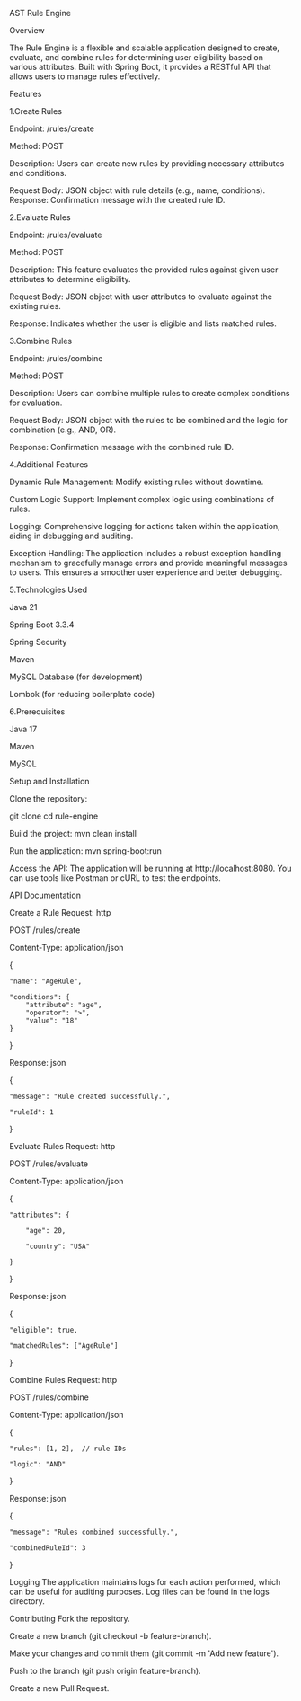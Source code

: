 AST Rule Engine

Overview 

The Rule Engine is a flexible and scalable application designed to create, evaluate, and combine rules for determining user eligibility based on various attributes. Built with Spring Boot, it provides a RESTful API that allows users to manage rules effectively.

Features

1.Create Rules

Endpoint: /rules/create 

Method: POST 

Description: Users can create new rules by providing necessary attributes and conditions. 

Request Body: JSON object with rule details (e.g., name, conditions). Response: Confirmation message with the created rule ID.

2.Evaluate Rules 

Endpoint: /rules/evaluate 

Method: POST 

Description: This feature evaluates the provided rules against given user attributes to determine eligibility. 

Request Body: JSON object with user attributes to evaluate against the existing rules. 

Response: Indicates whether the user is eligible and lists matched rules.

3.Combine Rules 

Endpoint: /rules/combine 

Method: POST 

Description: Users can combine multiple rules to create complex conditions for evaluation. 

Request Body: JSON object with the rules to be combined and the logic for combination (e.g., AND, OR). 

Response: Confirmation message with the combined rule ID.

4.Additional Features

Dynamic Rule Management: Modify existing rules without downtime. 

Custom Logic Support: Implement complex logic using combinations of rules. 

Logging: Comprehensive logging for actions taken within the application, aiding in debugging and auditing.

Exception Handling: The application includes a robust exception handling mechanism to gracefully manage errors and provide meaningful messages to users. This ensures a smoother user experience and better debugging.

5.Technologies Used 

Java 21 

Spring Boot 3.3.4 

Spring Security 

Maven 

MySQL Database (for development) 

Lombok (for reducing boilerplate code)

6.Prerequisites

Java 17

Maven

MySQL

Setup and Installation 

Clone the repository:

git clone <repository-url>
cd rule-engine

Build the project:
mvn clean install


Run the application:
mvn spring-boot:run
 
Access the API: The application will be running at http://localhost:8080. You can use tools like Postman or cURL to test the endpoints.

API Documentation

Create a Rule Request: http 

POST /rules/create

Content-Type: application/json


{

    "name": "AgeRule",
    
    "conditions": {
        "attribute": "age",
        "operator": ">",
        "value": "18"
    }
    
}

Response: json 

{

    "message": "Rule created successfully.",
    
    "ruleId": 1
    
}


Evaluate Rules Request: http

POST /rules/evaluate

Content-Type: application/json

{

    "attributes": {
    
        "age": 20,
        
        "country": "USA"
        
    }
    
}


Response: json 

{

    "eligible": true,
    
    "matchedRules": ["AgeRule"]
    
}


Combine Rules Request: http 

POST /rules/combine

Content-Type: application/json

{

    "rules": [1, 2],  // rule IDs
    
    "logic": "AND"
    
}



Response: json 

{

    "message": "Rules combined successfully.",
    
    "combinedRuleId": 3
    
}



Logging The application maintains logs for each action performed, which can be useful for auditing purposes. Log files can be found in the logs directory.

Contributing Fork the repository. 

Create a new branch (git checkout -b feature-branch). 

Make your changes and commit them (git commit -m 'Add new feature').

Push to the branch (git push origin feature-branch). 

Create a new Pull Request.

